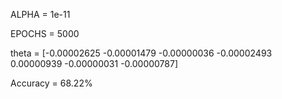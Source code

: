 ALPHA = 1e-11

EPOCHS = 5000

theta = [-0.00002625 -0.00001479 -0.00000036 -0.00002493  0.00000939 -0.00000031 -0.00000787]

Accuracy = 68.22%
